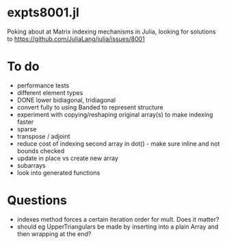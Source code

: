 # expts8001.jl
Poking about at Matrix indexing mechanisms in Julia, looking for
solutions to https://github.com/JuliaLang/julia/issues/8001

# To do
- performance tests
- different element types
- DONE lower bidiagonal, tridiagonal
- convert fully to using Banded to represent structure
- experiment with copying/reshaping original array(s) to make indexing faster
- sparse
- transpose / adjoint
- reduce cost of indexing second array in dot() - make sure inline and not bounds checked
- update in place vs create new array
- subarrays
- look into generated functions

# Questions
- indexes method forces a certain iteration order for mult. Does it matter?
- should eg UpperTriangulars be made by inserting into a plain Array and then wrapping at the end?
